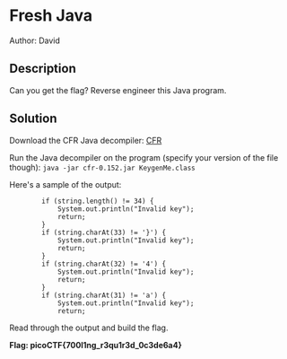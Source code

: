 # Fresh Java

Author: David

## Description

Can you get the flag?
Reverse engineer this Java program.

## Solution

Download the CFR Java decompiler:
[CFR](https://www.benf.org/other/cfr/)

Run the Java decompiler on the program (specify your version of the file though): `java -jar cfr-0.152.jar KeygenMe.class`

Here's a sample of the output:
```
        if (string.length() != 34) {
            System.out.println("Invalid key");
            return;
        }
        if (string.charAt(33) != '}') {
            System.out.println("Invalid key");
            return;
        }
        if (string.charAt(32) != '4') {
            System.out.println("Invalid key");
            return;
        }
        if (string.charAt(31) != 'a') {
            System.out.println("Invalid key");
            return;
```

Read through the output and build the flag.

**Flag: picoCTF{700l1ng_r3qu1r3d_0c3de6a4}**
